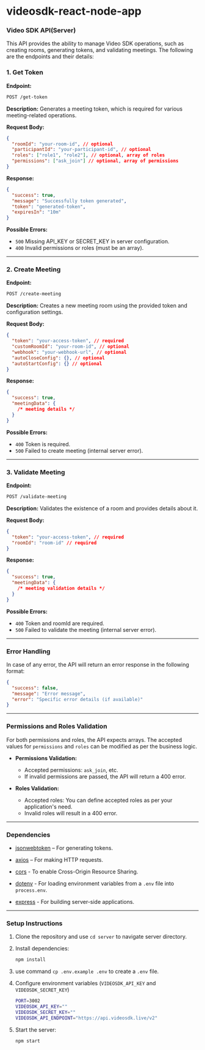 # videosdk-react-node-app

### Video SDK API(Server)

This API provides the ability to manage Video SDK operations, such as creating rooms, generating tokens, and validating meetings. The following are the endpoints and their details:

### **1. Get Token**

**Endpoint:**

```bash
POST /get-token
```

**Description:**
Generates a meeting token, which is required for various meeting-related operations.

**Request Body:**

```json
{
  "roomId": "your-room-id", // optional
  "participantId": "your-participant-id", // optional
  "roles": ["role1", "role2"], // optional, array of roles
  "permissions": ["ask_join"] // optional, array of permissions
}
```

**Response:**

```json
{
  "success": true,
  "message": "Successfully token generated",
  "token": "generated-token",
  "expiresIn": "10m"
}
```

**Possible Errors:**

- `500` Missing API_KEY or SECRET_KEY in server configuration.
- `400` Invalid permissions or roles (must be an array).

---

### **2. Create Meeting**

**Endpoint:**

```bash
POST /create-meeting
```

**Description:**
Creates a new meeting room using the provided token and configuration settings.

**Request Body:**

```json
{
  "token": "your-access-token", // required
  "customRoomId": "your-room-id", // optional
  "webhook": "your-webhook-url", // optional
  "autoCloseConfig": {}, // optional
  "autoStartConfig": {} // optional
}
```

**Response:**

```json
{
  "success": true,
  "meetingData": {
    /* meeting details */
  }
}
```

**Possible Errors:**

- `400` Token is required.
- `500` Failed to create meeting (internal server error).

---

### **3. Validate Meeting**

**Endpoint:**

```bash
POST /validate-meeting
```

**Description:**
Validates the existence of a room and provides details about it.

**Request Body:**

```json
{
  "token": "your-access-token", // required
  "roomId": "room-id" // required
}
```

**Response:**

```json
{
  "success": true,
  "meetingData": {
    /* meeting validation details */
  }
}
```

**Possible Errors:**

- `400` Token and roomId are required.
- `500` Failed to validate the meeting (internal server error).

---

### **Error Handling**

In case of any error, the API will return an error response in the following format:

```json
{
  "success": false,
  "message": "Error message",
  "error": "Specific error details (if available)"
}
```

---

### **Permissions and Roles Validation**

For both permissions and roles, the API expects arrays. The accepted values for `permissions` and `roles` can be modified as per the business logic.

- **Permissions Validation:**

  - Accepted permissions: `ask_join`, etc.
  - If invalid permissions are passed, the API will return a 400 error.

- **Roles Validation:**
  - Accepted roles: You can define accepted roles as per your application's need.
  - Invalid roles will result in a 400 error.

---

### **Dependencies**

- [jsonwebtoken](https://www.npmjs.com/package/jsonwebtoken) – For generating tokens.

- [axios](https://www.npmjs.com/package/axios) – For making HTTP requests.

- [cors](https://www.npmjs.com/package/cors) - To enable Cross-Origin Resource Sharing.

- [dotenv](https://www.npmjs.com/package/dotenv) - For loading environment variables from a `.env` file into `process.env`.

- [express](https://www.npmjs.com/package/express) - For building server-side applications.

---

### **Setup Instructions**

1. Clone the repository and use `cd server` to navigate server directory.
2. Install dependencies:
   ```bash
   npm install
   ```
3. use command `cp .env.example .env` to create a `.env` file.
4. Configure environment variables (`VIDEOSDK_API_KEY` and `VIDEOSDK_SECRET_KEY`)

   ```bash
   PORT=3002
   VIDEOSDK_API_KEY=""
   VIDEOSDK_SECRET_KEY=""
   VIDEOSDK_API_ENDPOINT="https://api.videosdk.live/v2"
   ```

5. Start the server:
   ```bash
   npm start
   ```
